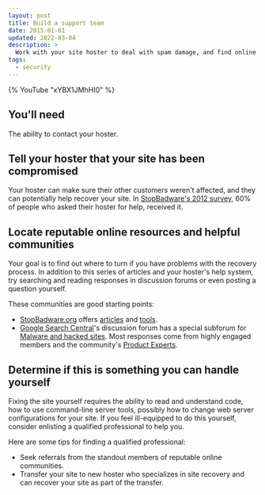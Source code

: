 ```yaml
---
layout: post
title: Build a support team
date: 2015-01-01
updated: 2022-03-04
description: >
  Work with your site hoster to deal with spam damage, and find online communities to help.
tags:
  - security
---
```


{% YouTube "xYBX1JMhHI0" %}

## You'll need

The ability to contact your hoster.

## Tell your hoster that your site has been compromised

Your hoster can make sure their other customers weren't affected, and they can
potentially help recover your site. In [StopBadware's 2012 survey](https://www.stopbadware.org/files/compromised-websites-an-owners-perspective.pdf), 60% of people who asked their hoster for help, received it.

## Locate reputable online resources and helpful communities

Your goal is to find out where to turn if you have problems with the recovery
process. In addition to this series of articles and your hoster's
help system, try searching and reading responses in discussion forums or even
posting a question yourself.

These communities are good starting points:

* [StopBadware.org](https://www.stopbadware.org) offers
[articles](https://www.stopbadware.org/common-hacks) and
[tools](https://www.stopbadware.org/hacked-sites-resources).
* [Google Search Central](https://developers.google.com/search)'s discussion
forum has a special subforum for
[Malware and hacked sites](https://support.google.com/webmasters/threads?hl=en&thread_filter=(category:security_malware_hacked)).
Most responses come from highly engaged members and the community's
[Product Experts](https://productexperts.withgoogle.com/what-it-is).


## Determine if this is something you can handle yourself

Fixing the site yourself requires the ability to read and understand code, how
to use command-line server tools, possibly how to change web server
configurations for your site. If you feel ill-equipped to do this yourself,
consider enlisting a qualified professional to help you.

Here are some tips for finding a qualified professional:

* Seek referrals from the standout members of reputable online communities.
* Transfer your site to new hoster who specializes in site recovery and can
  recover your site as part of the transfer.
